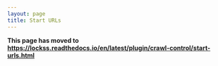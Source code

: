 ```yaml
---
layout: page
title: Start URLs
---
```


**This page has moved to <https://lockss.readthedocs.io/en/latest/plugin/crawl-control/start-urls.html>**

